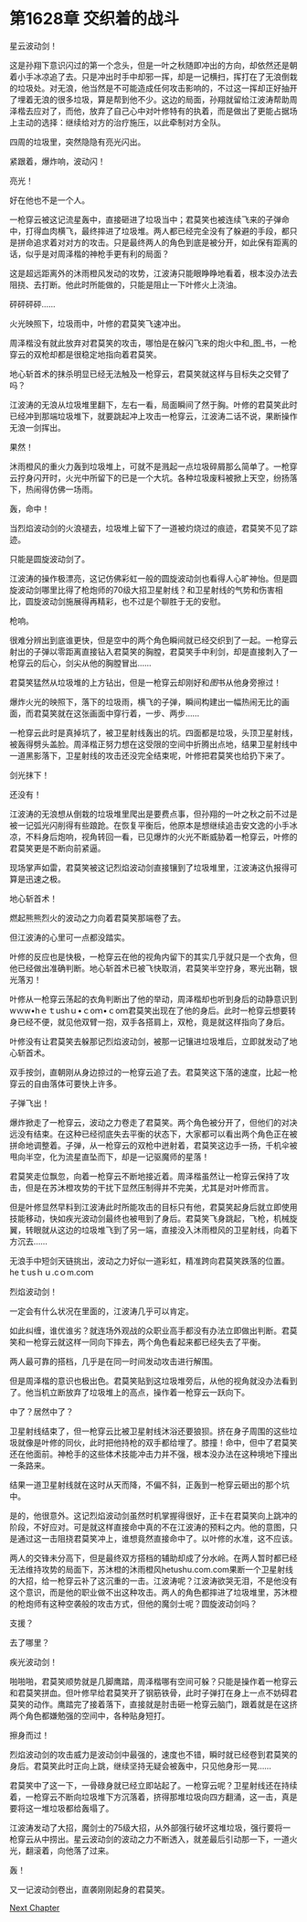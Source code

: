 # 第1628章 交织着的战斗

星云波动剑！

这是孙翔下意识闪过的第一个念头，但是一叶之秋随即冲出的方向，却依然还是朝着小手冰凉追了去。只是冲出时手中却邪一挥，却是一记横扫，挥打在了无浪倒栽的垃圾处。对无浪，他当然是不可能造成任何攻击影响的，不过这一挥却正好抽开了埋着无浪的很多垃圾，算是帮到他不少。这边的局面，孙翔就留给江波涛帮助周泽楷去应对了，而他，放弃了自己心中对叶修特有的执着，而是做出了更能占据场上主动的选择：继续给对方的治疗施压，以此牵制对方全队。

四周的垃圾里，突然隐隐有亮光闪出。

紧跟着，爆炸响，波动闪！

亮光！

好在他也不是一个人。

一枪穿云被这记流星轰中，直接砸进了垃圾当中；君莫笑也被连续飞来的子弹命中，打得血肉横飞，最终摔进了垃圾堆。两人都已经完全没有了躲避的手段，都只是拼命追求着对对方的攻击。只是最终两人的角色到底是被分开，如此保有距离的话，似乎是对周泽楷的神枪手更有利的局面？

这是超远距离外的沐雨橙风发动的攻势，江波涛只能眼睁睁地看着，根本没办法去阻挠、去打断。他此时所能做的，只能是阻止一下叶修火上浇油。

砰砰砰砰……

火光映照下，垃圾雨中，叶修的君莫笑飞速冲出。

周泽楷没有就此放弃对君莫笑的攻击，哪怕是在躲闪飞来的炮火中和_图_书，一枪穿云的双枪却都是很稳定地指向着君莫笑。

地心斩首术的抹杀明显已经无法触及一枪穿云，君莫笑就这样与目标失之交臂了吗？

江波涛的无浪从垃圾堆里翻下，左右一看，局面瞬间了然于胸。叶修的君莫笑此时已经冲到那端垃圾堆下，就要跳起冲上攻击一枪穿云，江波涛二话不说，果断操作无浪一剑挥出。

果然！

沐雨橙风的重火力轰到垃圾堆上，可就不是溅起一点垃圾碎屑那么简单了。一枪穿云拧身闪开时，火光中所留下的已是一个大坑。各种垃圾废料被掀上天空，纷扬落下，热闹得仿佛一场雨。

轰，命中！

当烈焰波动剑的火浪褪去，垃圾堆上留下了一道被灼烧过的痕迹，君莫笑不见了踪迹。

只能是圆旋波动剑了。

江波涛的操作极漂亮，这记仿佛彩虹一般的圆旋波动剑也看得人心旷神怡。但是圆旋波动剑哪里比得了枪炮师的70级大招卫星射线？和卫星射线的气势和伤害相比，圆旋波动剑施展得再精彩，也不过是个聊胜于无的安慰。

枪响。

很难分辨出到底谁更快，但是空中的两个角色瞬间就已经交织到了一起。一枪穿云射出的子弹以零距离直接钻入君莫笑的胸膛，君莫笑手中利剑，却是直接刺入了一枪穿云的后心，剑尖从他的胸膛冒出……

君莫笑猛然从垃圾堆的上方钻出，但是一枪穿云却刚好和*图*书从他身旁擦过！

爆炸火光的映照下，落下的垃圾雨，横飞的子弹，瞬间构建出一幅热闹无比的画面，而君莫笑就在这张画面中穿行着，一步、两步……

一枪穿云此时是真掉坑了，被卫星射线轰出的坑。四面都是垃圾，头顶卫星射线，被轰得劈头盖脸。周泽楷正努力想在这受限的空间中折腾出点地，结果卫星射线中一道黑影落下，卫星射线的攻击还没完全结束呢，叶修把君莫笑也给扔下来了。

剑光抹下！

还没有！

江波涛的无浪想从倒栽的垃圾堆里爬出是要费点事，但孙翔的一叶之秋之前不过是被一记弧光闪削得有些踉跄。在恢复平衡后，他原本是想继续追击安文逸的小手冰凉，不料身后炮响，视角转回一看，已见爆炸的火光不断威胁着一枪穿云，叶修的君莫笑更是不断向前紧逼。

现场掌声如雷，君莫笑被这记烈焰波动剑直接镶到了垃圾堆里，江波涛这仇报得可算是迅速之极。

地心斩首术！

燃起熊熊烈火的波动之力向着君莫笑那端卷了去。

但江波涛的心里可一点都没踏实。

叶修的反应也是快极，一枪穿云在他的视角内留下的其实几乎就只是一个衣角，但他已经做出准确判断。地心斩首术已被飞快取消，君莫笑半空拧身，寒光出鞘，银光落刃！

叶修从一枪穿云荡起的衣角判断出了他的举动，周泽楷却也听到身后的动静意识到wｗw•hｅｔushｕ•ｃoｍ•ｃoｍ君莫笑出现在了他的身后。此时一枪穿云想要转身已经不便，就见他双臂一抱，双手各搭肩上，双枪，竟是就这样指向了身后。

叶修没有让君莫笑去躲那记烈焰波动剑，被那一记镶进垃圾堆后，立即就发动了地心斩首术。

双手按剑，直朝刚从身边掠过的一枪穿云追了去。君莫笑这下落的速度，比起一枪穿云的自由落体可要快上许多。

子弹飞出！

爆炸掀走了一枪穿云，波动之力卷走了君莫笑。两个角色被分开了，但他们的对决远没有结束。在这种已经彻底失去平衡的状态下，大家都可以看出两个角色正在被拼命地调整着。子弹，从一枪穿云的双枪中迸射着，君莫笑这边手一扬，千机伞被甩向半空，化为流星直坠而下，却是一记驱魔师的星落！

君莫笑走位飘忽，向着一枪穿云不断地接近着。周泽楷虽然让一枪穿云保持了攻击，但是在苏沐橙攻势的干扰下显然压制得并不完美，尤其是对叶修而言。

但是叶修显然早料到江波涛此时所能攻击的目标只有他，君莫笑起身后就立即使用技能移动，快如疾光波动剑最终也被甩到了身后。君莫笑飞身跳起，飞枪，机械旋翼，转眼就从这边的垃圾堆飞到了另一端，直接没入沐雨橙风的卫星射线，向着下方沉去……

无浪手中短剑天链挑出，波动之力好似一道彩虹，精准跨向君莫笑跌落的位置。heｔusｈｕ.cｏm.coｍ

烈焰波动剑！

一定会有什么状况在里面的，江波涛几乎可以肯定。

如此纠缠，谁优谁劣？就连场外观战的众职业高手都没有办法立即做出判断。君莫笑和一枪穿云就这样一同向下摔去，两个角色看起来都已经失去了平衡。

两人最可靠的搭档，几乎是在同一时间发动攻击进行解围。

但是周泽楷的意识也极出色。君莫笑贴到这垃圾堆旁后，从他的视角就没办法看到了。他当机立断放弃了垃圾堆上的高点，操作着一枪穿云一跃向下。

中了？居然中了？

卫星射线结束了，但一枪穿云比被卫星射线沐浴还要狼狈。挤在身子周围的这些垃圾就像是叶修的同伙，此时把他持枪的双手都给埋了。膝撞！命中，但中了君莫笑还在他面前。神枪手的这些体术技能冲击力并不强，根本没办法在这种境地下撞出一条路来。

结果一道卫星射线就在这时从天而降，不偏不斜，正轰到一枪穿云砸出的那个坑中。

是的，他很意外。这记烈焰波动剑虽然时机掌握得很好，正卡在君莫笑向上跳冲的阶段，不好应对。可是就这样直接命中真的不在江波涛的预料之内。他的意图，只是通过这一击阻挠君莫笑冲上，谁想竟然直接命中了。以叶修的水准，这不应该。

两人的交锋未分高下，但是最终双方搭档的辅助却成了分水岭。在两人暂时都已经无法维持攻势的局面下，苏沐橙的沐雨橙风hetushu.com.com果断一个卫星射线的大招，给一枪穿云补了这沉重的一击。江波涛呢？江波涛欲哭无泪，不是他没有这个意识，而是他的职业做不出这种攻击。两人的角色都摔进了垃圾堆里，苏沐橙的枪炮师有这种空袭般的攻击方式，但他的魔剑士呢？圆旋波动剑吗？

支援？

去了哪里？

疾光波动剑！

啪啪啪，君莫笑顺势就是几脚鹰踏，周泽楷哪有空间可躲？只能是操作着一枪穿云和君莫笑拼血。但叶修早给君莫笑开了钢筋铁骨，此时子弹打在身上一点不妨碍君莫笑的动作。鹰踏完了接着落下，直接就是肘击砸一枪穿云脑门，跟着就是在这挤两个角色都嫌勉强的空间中，各种贴身短打。

擦身而过！

烈焰波动剑的攻击威力是波动剑中最强的，速度也不错，瞬时就已经卷到君莫笑的身后。君莫笑此时正向上跳，继续坚持无疑会被轰中，只见他身形一晃……

君莫笑中了这一下，一骨碌身就已经立即站起了。一枪穿云呢？卫星射线还在持续着，一枪穿云不断向垃圾堆下方沉落着，挤得那堆垃圾向四方翻涌，这一击，真是要将这一堆垃圾都给轰塌了。

江波涛发动了大招，魔剑士的75级大招，从外部强行破坏这堆垃圾，强行要将一枪穿云从中捞出。星云波动剑的波动之力不断透入，就差最后引动那一下，一道火光，翻滚着，向他落了过来。

轰！

又一记波动剑卷出，直袭刚刚起身的君莫笑。



[Next Chapter](%E7%AC%AC1629%E7%AB%A0%20%E5%B9%B3%E8%A1%A1%E4%B9%8B%E5%A4%96%E7%9A%84%E8%B5%9B%E7%82%B9.md)